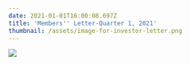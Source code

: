 ```yaml
---
date: 2021-01-01T16:00:08.697Z
title: 'Members'' Letter-Quarter 1, 2021'
thumbnail: /assets/image-for-investor-letter.png
---
```

![](/assets/investor-letter-01_01_2021.png)

